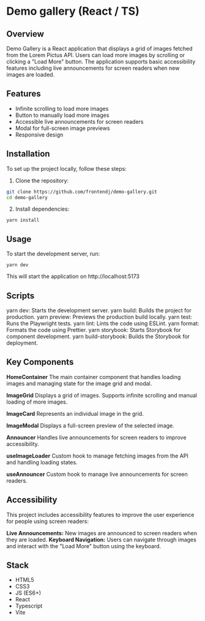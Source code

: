 # Demo gallery (React / TS)

## Overview

Demo Gallery is a React application that displays a grid of images fetched from the Lorem Pictus API. Users can load more images by scrolling or clicking a "Load More" button. The application supports basic accessibility features including live announcements for screen readers when new images are loaded.

## Features

-   Infinite scrolling to load more images
-   Button to manually load more images
-   Accessible live announcements for screen readers
-   Modal for full-screen image previews
-   Responsive design

## Installation

To set up the project locally, follow these steps:

1. Clone the repository:

```bash
git clone https://github.com/frontendj/demo-gallery.git
cd demo-gallery
```

2. Install dependencies:

```
yarn install
```

## Usage

To start the development server, run:

```
yarn dev
```

This will start the application on http://localhost:5173

## Scripts

yarn dev: Starts the development server.
yarn build: Builds the project for production.
yarn preview: Previews the production build locally.
yarn test: Runs the Playwright tests.
yarn lint: Lints the code using ESLint.
yarn format: Formats the code using Prettier.
yarn storybook: Starts Storybook for component development.
yarn build-storybook: Builds the Storybook for deployment.

## Key Components

**HomeContainer**
The main container component that handles loading images and managing state for the image grid and modal.

**ImageGrid**
Displays a grid of images. Supports infinite scrolling and manual loading of more images.

**ImageCard**
Represents an individual image in the grid.

**ImageModal**
Displays a full-screen preview of the selected image.

**Announcer**
Handles live announcements for screen readers to improve accessibility.

**useImageLoader**
Custom hook to manage fetching images from the API and handling loading states.

**useAnnouncer**
Custom hook to manage live announcements for screen readers.

## Accessibility

This project includes accessibility features to improve the user experience for people using screen readers:

**Live Announcements:** New images are announced to screen readers when they are loaded.
**Keyboard Navigation:** Users can navigate through images and interact with the "Load More" button using the keyboard.

## Stack

-   HTML5
-   CSS3
-   JS (ES6+)
-   React
-   Typescript
-   Vite
